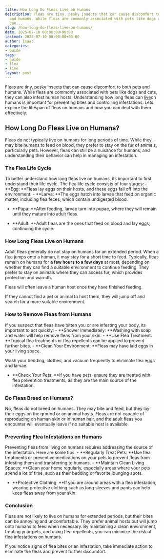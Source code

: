 ```yaml
---
title: How Long Do Fleas Live on Humans
description: Fleas are tiny, pesky insects that can cause discomfort to both pets
  and humans. While fleas are commonly associated with pets like dogs and cats, they
  can...
slug: /how-long-do-fleas-live-on-humans/
date: 2025-07-10 00:00:00+00:00
lastmod: 2025-07-10 00:00:00+03:00
author: Isaac
categories:
- Guide
tags:
- guide
- flea
- live
layout: post
---
```

Fleas are tiny, pesky insects that can cause discomfort to both pets and humans. While fleas are commonly associated with pets like dogs and cats, they can also infest human hosts. Understanding how long fleas can [live](https://pestpolicy.com/can-fleas-live-in-carpets/)on humans is important for preventing bites and controlling infestations. Lets explore the lifespan of fleas on humans and how you can deal with them effectively.

##  How Long Do Fleas Live on Humans?

Fleas do not typically live on humans for long periods of time. While they may bite humans to feed on blood, they prefer to stay on the fur of animals, particularly pets. However, fleas can still be a nuisance for humans, and understanding their behavior can help in managing an infestation.

###  The Flea Life Cycle

To better understand how long fleas live on humans, its important to first understand their life cycle. The flea life cycle consists of four stages: - **Egg: **Fleas lay eggs on their hosts, and these eggs fall off into the environment. - **Larva: **The eggs hatch into larvae that feed on organic matter, including flea feces, which contain undigested blood.

- **Pupa: **After feeding, larvae turn into pupae, where they will remain until they mature into adult fleas.

- **Adult: **Adult fleas are the ones that feed on blood and lay eggs, continuing the cycle.

###  How Long Fleas Live on Humans

Adult fleas generally do not stay on humans for an extended period. When a flea jumps onto a human, it may stay for a short time to feed. Typically, fleas remain on humans for **a few hours to a few days** at most, depending on whether they can find a suitable environment to continue feeding. They prefer to stay on animals where they can access fur, which provides protection and warmth.

Fleas will often leave a human host once they have finished feeding.

If they cannot find a pet or animal to host them, they will jump off and search for a more suitable environment.

###  How to Remove Fleas from Humans

If you suspect that fleas have bitten you or are infesting your body, its important to act quickly: - **Shower Immediately: **Washing with soap and water will help remove fleas from your skin. - **Use Flea Treatment: **Topical flea treatments or flea repellents can be applied to prevent further bites. - **Clean Your Environment: **Fleas may have laid eggs in your living space.

Wash your bedding, clothes, and vacuum frequently to eliminate flea eggs and larvae.

- **Check Your Pets: **If you have pets, ensure they are treated with flea prevention treatments, as they are the main source of the infestation.

###  Do Fleas Breed on Humans?

No, fleas do not breed on humans. They may bite and feed, but they lay their eggs on the ground or on animal hosts. Fleas are not capable of reproducing on human skin or in human hair, and the adult fleas you encounter will eventually leave if no suitable host is available.

###  Preventing Flea Infestations on Humans

Preventing fleas from living on humans requires addressing the source of the infestation. Here are some tips: - **Regularly Treat Pets: **Use flea treatments or preventive medications on your pets to prevent fleas from infesting them and transferring to humans. - **Maintain Clean Living Spaces: **Clean your home regularly, especially areas where your pets spend a lot of time, such as their bedding or favorite lounging spots.

- **Protective Clothing: **If you are around areas with a flea infestation, wearing protective clothing such as long sleeves and pants can help keep fleas away from your skin.

###  Conclusion

Fleas are not likely to live on humans for extended periods, but their bites can be annoying and uncomfortable. They prefer animal hosts but will jump onto humans to feed when necessary. By maintaining a clean environment, treating your pets, and using flea repellents, you can minimize the risk of flea infestations on humans.

If you notice signs of flea bites or an infestation, take immediate action to eliminate the fleas and prevent further discomfort.
